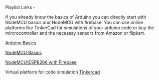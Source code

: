 Playlist Links - 

If you already know the basics of Arduino you can directly start with NodeMCU basics and NodeMCU with firebase.
You can use online platforms like TinkerCad for simulations of your arduino code or buy the mircrocontroller and the necessay sensors from Amazon or flipkart.

[Arduino Basics](https://www.youtube.com/playlist?list=PLGs0VKk2DiYw-L-RibttcvK-WBZm8WLEP)

[NodeMCU Basics](https://www.youtube.com/watch?v=maGERlv9FMk&list=PLpksGv8aG4d9iI18TbELh4P8C6MhSq3Vs)

[NodeMCU\ESP8266 with Firebase ](https://www.youtube.com/playlist?list=PLhPDb5zFmGR3qxa8JfmUdAfVH9Ou41MUx)


Virtual platform for code simulation
[Tinkercad](https://www.tinkercad.com/)
